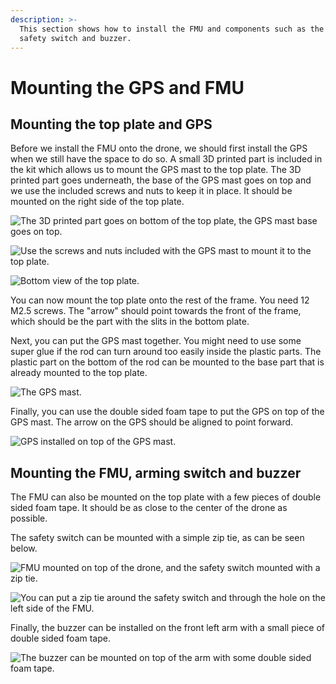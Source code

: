 ```yaml
---
description: >-
  This section shows how to install the FMU and components such as the GPS,
  safety switch and buzzer.
---
```


# Mounting the GPS and FMU

## Mounting the top plate and GPS

Before we install the FMU onto the drone, we should first install the GPS when we still have the space to do so. A small 3D printed part is included in the kit which allows us to mount the GPS mast to the top plate. The 3D printed part goes underneath, the base of the GPS mast goes on top and we use the included screws and nuts to keep it in place. It should be mounted on the right side of the top plate.

![The 3D printed part goes on bottom of the top plate, the GPS mast base goes on top.](../../.gitbook/assets/gps-mount-3d-print.jpg)

![Use the screws and nuts included with the GPS mast to mount it to the top plate.](../../.gitbook/assets/gps-mount-base.jpg)

![Bottom view of the top plate.](../../.gitbook/assets/gps-mount-bottom.jpg)

You can now mount the top plate onto the rest of the frame. You need 12 M2.5 screws. The "arrow" should point towards the front of the frame, which should be the part with the slits in the bottom plate.

Next, you can put the GPS mast together. You might need to use some super glue if the rod can turn around too easily inside the plastic parts. The plastic part on the bottom of the rod can be mounted to the base part that is already mounted to the top plate.

![The GPS mast.](../../.gitbook/assets/gps-mast.jpg)

Finally, you can use the double sided foam tape to put the GPS on top of the GPS mast. The arrow on the GPS should be aligned to point forward.

![GPS installed on top of the GPS mast.](../../.gitbook/assets/gps-installed.jpg)

## Mounting the FMU, arming switch and buzzer

The FMU can also be mounted on the top plate with a few pieces of double sided foam tape. It should be as close to the center of the drone as possible.

The safety switch can be mounted with a simple zip tie, as can be seen below.

![FMU mounted on top of the drone, and the safety switch mounted with a zip tie.](../../.gitbook/assets/fmu-installed.jpg)

![You can put a zip tie around the safety switch and through the hole on the left side of the FMU.](../../.gitbook/assets/switch-installed.jpg)

Finally, the buzzer can be installed on the front left arm with a small piece of double sided foam tape.

![The buzzer can be mounted on top of the arm with some double sided foam tape.](../../.gitbook/assets/buzzer-installed.jpg)

